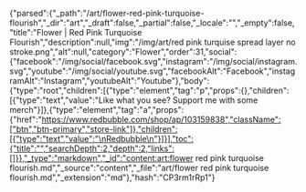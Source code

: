 {"parsed":{"_path":"/art/flower-red-pink-turquoise-flourish","_dir":"art","_draft":false,"_partial":false,"_locale":"","_empty":false,"title":"Flower | Red Pink Turquoise Flourish","description":null,"img":"/img/art/red pink turquise spread layer no stroke.png","alt":null,"category":"Flower","order":31,"social":{"facebook":"/img/social/facebook.svg","instagram":"/img/social/instagram.svg","youtube":"/img/social/youtube.svg","facebookAlt":"Facebook","instagramAlt":"Instagram","youtubeAlt":"Youtube"},"body":{"type":"root","children":[{"type":"element","tag":"p","props":{},"children":[{"type":"text","value":"Like what you see? Support me with some merch"}]},{"type":"element","tag":"a","props":{"href":"https://www.redbubble.com/shop/ap/103159838","className":["btn","btn-primary","store-link"]},"children":[{"type":"text","value":"\nRedbubble\n"}]}],"toc":{"title":"","searchDepth":2,"depth":2,"links":[]}},"_type":"markdown","_id":"content:art:flower red pink turquoise flourish.md","_source":"content","_file":"art/flower red pink turquoise flourish.md","_extension":"md"},"hash":"CP3rm1rRp1"}